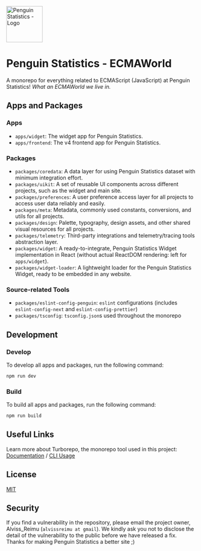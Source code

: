 <img src="https://penguin.upyun.galvincdn.com/logos/penguin_stats_logo.png"
     alt="Penguin Statistics - Logo"
     width="96px" />

# Penguin Statistics - ECMAWorld

A monorepo for everything related to ECMAScript (JavaScript) at Penguin Statistics! _What an ECMAWorld we live in._

## Apps and Packages

### Apps

- `apps/widget`: The widget app for Penguin Statistics.
- `apps/frontend`: The v4 frontend app for Penguin Statistics.

### Packages

- `packages/coredata`: A data layer for using Penguin Statistics dataset with minimum integration effort.
- `packages/uikit`: A set of reusable UI components across different projects, such as the widget and main site.
- `packages/preferences`: A user preference access layer for all projects to access user data reliably and easily.
- `packages/meta`: Metadata, commonly used constants, conversions, and utils for all projects.
- `packages/design`: Palette, typography, design assets, and other shared visual resources for all projects.
- `packages/telemetry`: Third-party integrations and telemetry/tracing tools abstraction layer.
- `packages/widget`: A ready-to-integrate, Penguin Statistics Widget implementation in React (without actual ReactDOM rendering: left for `apps/widget`).
- `packages/widget-loader`: A lightweight loader for the Penguin Statistics Widget, ready to be embedded in any website.

### Source-related Tools

- `packages/eslint-config-penguin`: `eslint` configurations (includes `eslint-config-next` and `eslint-config-prettier`)
- `packages/tsconfig`: `tsconfig.json`s used throughout the monorepo

## Development

### Develop

To develop all apps and packages, run the following command:

```bash
npm run dev
```

### Build

To build all apps and packages, run the following command:

```bash
npm run build
```

## Useful Links

Learn more about Turborepo, the monorepo tool used in this project: [Documentation](https://turbo.build/repo/docs) / [CLI Usage](https://turbo.build/docs/reference/command-line-reference)

## License

[MIT](LICENSE)

## Security

If you find a vulnerability in the repository, please email the project owner, Alviss_Reimu (`alvissreimu at gmail`). We kindly ask you not to disclose the detail of the vulnerability to the public before we have released a fix. Thanks for making Penguin Statistics a better site ;)
